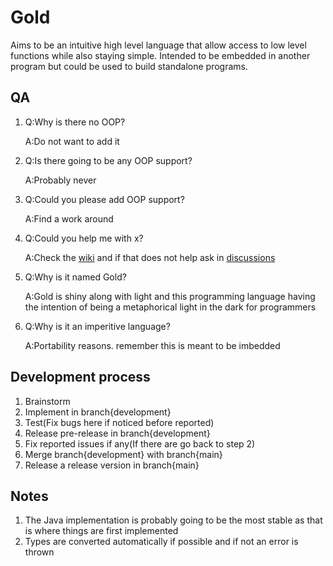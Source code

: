 # Gold
Aims to be an intuitive high level language that allow access to low level functions while also staying simple. Intended to be embedded in another program but could be used to build standalone programs. 
## QA
1. Q:Why is there no OOP?

   A:Do not want to add it
2. Q:Is there going to be any OOP support?
   
   A:Probably never
3. Q:Could you please add OOP support?
   
   A:Find a work around
4. Q:Could you help me with x?

   A:Check the [wiki](https://github.com/Melthen-bor/Gold/wiki) and if that does not help ask in [discussions](https://github.com/Melthen-bor/Gold/discussions)
5. Q:Why is it named Gold?

   A:Gold is shiny along with light and this programming language having the intention of being a metaphorical light in the dark for programmers
6. Q:Why is it an imperitive language?

   A:Portability reasons. remember this is meant to be imbedded
## Development process
1. Brainstorm
2. Implement in branch{development}
3. Test(Fix bugs here if noticed before reported)
4. Release pre-release in branch{development}
5. Fix reported issues if any(If there are go back to step 2)
6. Merge branch{development} with branch{main}
7. Release a release version in branch{main}
## Notes 
1. The Java implementation is probably going to be the most stable as that is where things are first implemented
2. Types are converted automatically if possible and if not an error is thrown
